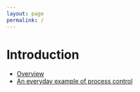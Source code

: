 ```yaml
---
layout: page
permalink: /
---
```


# Introduction

- [Overview](./intro-overview.html)
- [An everyday example of process control](./first-principles.html)
